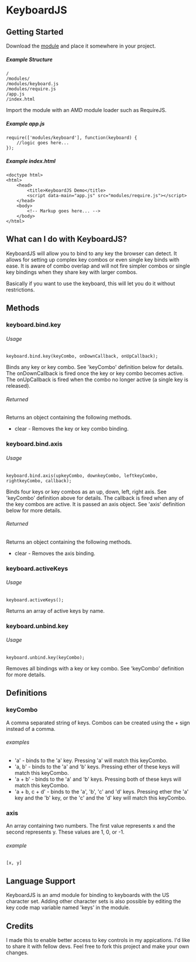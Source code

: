 
KeyboardJS
==========

Getting Started
---------------
Download the [module](https://github.com/RobertWHurst/KeyboardJS/zipball/master) and
place it somewhere in your project.

##### Example Structure

    /
    /modules/
    /modules/keyboard.js
    /modules/require.js
    /app.js
    /index.html

Import the module with an AMD module loader such as RequireJS.

##### Example app.js

    require(['modules/keyboard'], function(keyboard) {
        //logic goes here...
    });

##### Example index.html

    <doctype html>
    <html>
        <head>
            <title>KeyboardJS Demo</title>
            <script data-main="app.js" src="modules/require.js"></script>
        </head>
        <body>
            <!-- Markup goes here... -->
        </body>
    </html>

What can I do with KeyboardJS?
------------------------------
KeyboardJS will allow you to bind to any key the browser can detect. It allows for
setting up complex key combos or even single key binds with ease. It is aware of combo
overlap and will not fire simpler combos or single key bindings when they share key with
larger combos.

Basically if you want to use the keyboard, this will let you do it without restrictions.

Methods
-------

### keyboard.bind.key

###### Usage

    keyboard.bind.key(keyCombo, onDownCallback, onUpCallback);

Binds any key or key combo. See 'keyCombo' definition below
for details. The onDownCallback is fired once the key or key combo becomes active. The
onUpCallback is fired when the combo no longer active (a single key is released).

###### Returned
Returns an object containing the following methods.

* clear - Removes the key or key combo binding.

### keyboard.bind.axis

###### Usage

    keyboard.bind.axis(upkeyCombo, downkeyCombo, leftkeyCombo, rightkeyCombo, callback);

Binds four keys or key combos as an up, down, left, right 
axis. See 'keyCombo' definition above for details. The callback is fired when any of the key
combos are active. It is passed an axis object. See 'axis' definition below for more details.

###### Returned
Returns an object containing the following methods.

* clear - Removes the axis binding.

### keyboard.activeKeys

###### Usage

    keyboard.activeKeys();

Returns an array of active keys by name.

### keyboard.unbind.key

###### Usage

    keyboard.unbind.key(keyCombo);

Removes all bindings with a key or key combo. See 'keyCombo' definition for more details.

Definitions
-----------

### keyCombo

A comma separated string of keys. Combos can be created using the + sign instead of a comma.

###### examples

* 'a' - binds to the 'a' key. Pressing 'a' will match this keyCombo.
* 'a, b' - binds to the 'a' and 'b' keys. Pressing ether of these keys will match this keyCombo.
* 'a + b' - binds to the 'a' and 'b' keys. Pressing both of these keys will match this keyCombo.
* 'a + b, c + d' - binds to the 'a', 'b', 'c' and 'd' keys. Pressing ether the 'a' key and the 'b' key,
or the 'c' and the 'd' key will match this keyCombo.

### axis

An array containing two numbers. The first value represents x and the second represents y. These values
are 1, 0, or -1.

###### example

    [x, y]

Language Support
----------------
KeyboardJS is an amd module for binding to keyboards with the US character set.
Adding other character sets is also possible by editing the key code map variable
named 'keys' in the module.

Credits
-------
I made this to enable better access to key controls in my appications. I'd like to share
it with fellow devs. Feel free to fork this project and make your own changes.
